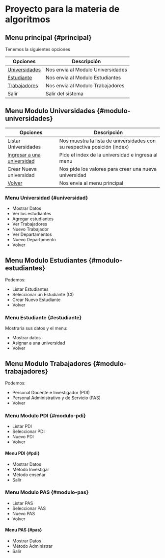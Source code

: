 # Proyecto para la materia de algoritmos

## Menu principal {#principal}

Tenemos la siguientes opciones

| Opciones                               | Descripción                       |
| -------------------------------------- | --------------------------------- |
| [Universidades](#modulo-universidades) | Nos envia al Modulo Universidades |
| [Estudiante](#modulo-estudiantes)      | Nos envia al Modulo Estudiantes   |
| [Trabajadores](#modulo-trabajadores)   | Nos envia al Modulo Trabajadores  |
| Salir                                  | Salir del sistema                 |

## Menu Modulo Universidades {#modulo-universidades}

| Opciones                                   | Descripción                                                              |
| ------------------------------------------ | ------------------------------------------------------------------------ |
| Listar Universidades                       | Nos muestra la lista de universidades con su respectiva posición (index) |
| [Ingresar a una universidad](#universidad) | Pide el index de la universidad e ingresa al menu                        |
| Crear Nueva universidad                    | Nos pide los valores para crear una nueva universidad                    |
| [Volver](#principal)                       | Nos envia al menu principal                                              |

### Menu Universidad {#universidad}

- Mostrar Datos
- Ver los estudiantes
- Agregar estudiantes
- Ver Trabajadores
- Nuevo Trabajador
- Ver Departamentos
- Nuevo Departamento
- Volver

## Menu Modulo Estudiantes {#modulo-estudiantes}

Podemos:

- Listar Estudiantes
- Seleccionar un Estudiante (CI)
- Crear Nuevo Estudiante
- Volver

### Menu Estudiante {#estudiante}

Mostraria sus datos y el menu:

- Mostrar datos
- Asignar a una universidad
- Volver

## Menu Modulo Trabajadores {#modulo-trabajadores}

Podemos:

- Personal Docente e Investigador (PDI)
- Personal Administrativo y de Servicio (PAS)
- Volver

### Menu Modulo PDI {#modulo-pdi}

- Listar PDI
- Seleccionar PDI
- Nuevo PDI
- Volver

#### Menu PDI {#pdi}

- Mostrar Datos
- Método Investigar
- Método enseñar
- Salir

### Menu Modulo PAS {#modulo-pas}

- Listar PAS
- Seleccionar PAS
- Nuevo PAS
- Volver

#### Menu PAS {#pas}

- Mostrar Datos
- Método Administrar
- Salir
